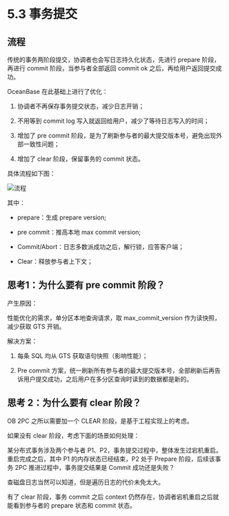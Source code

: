 # 5.3 事务提交

## 流程

传统的事务两阶段提交，协调者也会写日志持久化状态，先进行 prepare 阶段，再进行 commit 阶段，当参与者全部返回 commit ok 之后，再给用户返回提交成功。

OceanBase 在此基础上进行了优化：

1. 协调者不再保存事务提交状态，减少日志开销；

2. 不用等到 commit log 写入就返回给用户，减少了等待日志写入的时间；

3. 增加了 pre commit 阶段，是为了刷新参与者的最大提交版本号，避免出现外部一致性问题；

4. 增加了 clear 阶段，保留事务的 commit 状态。

具体流程如下图：

![流程](https://obbusiness-private.oss-cn-shanghai.aliyuncs.com/doc/img/kernel-advanced/V1.0.0/zh-CN/5.transaction-engine/4.transaction-commit-01.png)

其中：

* prepare：生成 prepare version;

* pre commit：推高本地 max commit version;

* Commit/Abort：日志多数派成功之后，解行锁，应答客户端；

* Clear：释放参与者上下文；

## 思考1：为什么要有 pre commit 阶段？

产生原因：

性能优化的需求，单分区本地查询请求，取 max_commit_version 作为读快照，减少获取 GTS 开销。

解决方案：

1. 每条 SQL 均从 GTS 获取语句快照（影响性能）；

2. Pre commit 方案，统一刷新所有参与者的最大提交版本号，全部刷新后再告诉用户提交成功，之后用户在多分区查询时读到的数据都是新的。

## 思考 2：为什么要有 clear 阶段？

OB 2PC 之所以需要加一个 CLEAR 阶段，是基于工程实现上的考虑。

如果没有 clear 阶段，考虑下面的场景如何处理：

某分布式事务涉及两个参与者 P1、P2，事务提交过程中，整体发生过宕机重启。重启完成之后，其中 P1 的内存状态已经结束，P2 处于 Prepare 阶段，后续该事务 2PC 推进过程中，事务提交结果是 Commit 成功还是失败？

查磁盘日志当然可以知道，但是遍历日志的代价未免太大。

有了 clear  阶段，事务 commit 之后 context 仍然存在，协调者宕机重启之后就能看到参与者的 prepare 状态和 commit 状态。
